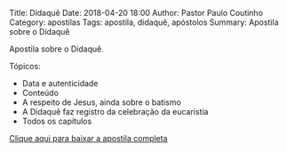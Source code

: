 Title: Didaquê
Date: 2018-04-20 18:00
Author: Pastor Paulo Coutinho
Category: apostilas
Tags: apostila, didaquê, apóstolos
Summary: Apostila sobre o Didaquê

Apostila sobre o Didaquê.

Tópicos:

- Data e autenticidade
- Conteúdo
- A respeito de Jesus, ainda sobre o batismo
- A Didaquê faz registro da celebração da eucaristia
- Todos os capítulos


[Clique aqui para baixar a apostila completa](https://www.dropbox.com/s/oghi5bg3jvar1n0/Didaqu%C3%AA.pdf?dl=1)